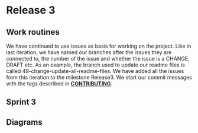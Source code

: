 # Release 3

## Work routines
We have continued to use issues as basis for working on the project. Like in last iteration, we have named our branches after the issues they are connected to, the number of the issue and whether the issue is a CHANGE, DRAFT etc. As an example, the branch used to update our readme files is called 49-change-update-all-readme-files. We have added all the issues from this iteration to the milestone Release3. We start our commit messages with the tags described in [**CONTRIBUTING**](/CONTRIBUTING.md).

## Sprint 3

## Diagrams

